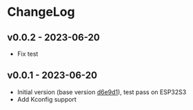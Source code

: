 # ChangeLog

## v0.0.2 - 2023-06-20

* Fix test

## v0.0.1 - 2023-06-20

* Initial version (base version [d6e9d1](https://github.com/benhoyt/inih/commit/d6e9d1ba68148060d5614145eb566b94fc0d532f)), test pass on ESP32S3
* Add Kconfig support